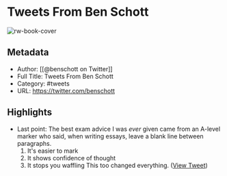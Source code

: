 # Tweets From Ben Schott

![rw-book-cover](https://pbs.twimg.com/profile_images/791300721044025344/jcXf0lGo.jpg)

## Metadata
- Author: [[@benschott on Twitter]]
- Full Title: Tweets From Ben Schott
- Category: #tweets
- URL: https://twitter.com/benschott

## Highlights
- Last point:
  The best exam advice I was *ever* given came from an A-level marker who said, when writing essays, leave a blank line between paragraphs.
  1. It's easier to mark
  2. It shows confidence of thought
  3. It stops you waffling
  This too changed everything. ([View Tweet](https://twitter.com/search?q=Last%20point%3A%20%20The%20best%20exam%20advice%20I%20was%20%2Aever%2A%20given%20came%20from%20an%20A-level%20marker%20who%20said%2C%20when%20writing%20essays%2C%20leave%20a%20blank%20line%20between%20paragraphs.%20%201.%20It%27s%20easier%20to%20mark%20%202.%20It%20shows%20confidence%20of%20thought%20%203.%20It%20stops%20you%20waffling%20%20Thi%20%28from%3A%40benschott%29))
